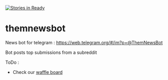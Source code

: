 [![Stories in Ready](https://badge.waffle.io/SathyaBhat/themnewsbot.png?label=ready&title=Ready)](https://waffle.io/SathyaBhat/themnewsbot)
# themnewsbot
News bot for telegram  : https://web.telegram.org/#/im?p=@ThemNewsBot <br/>

Bot posts top submissions from a subreddit

ToDo :

- Check our [waffle board](https://waffle.io/SathyaBhat/themnewsbot)
